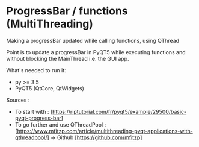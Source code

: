 # ProgressBar / functions (MultiThreading)
Making a progressBar updated while calling functions, using QThread

Point is to update a progressBar in PyQT5 while executing functions and without blocking the MainThread i.e. the GUI app.

What's needed to run it:
- py >= 3.5
- PyQT5 (QtCore, QtWidgets)

Sources :
- To start with : [https://riptutorial.com/fr/pyqt5/example/29500/basic-pyqt-progress-bar]
- To go further and use QThreadPool : [https://www.mfitzp.com/article/multithreading-pyqt-applications-with-qthreadpool/] => Github [https://github.com/mfitzp]
